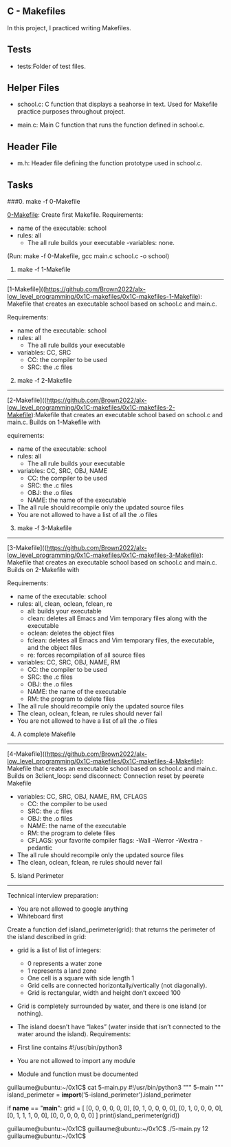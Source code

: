 C - Makefiles
-------------
In this project, I practiced writing Makefiles.

Tests
-----
- tests:Folder of test files.

Helper Files
------------
- school.c: C function that displays a seahorse in text. Used for Makefile practice purposes throughout project.

- main.c: Main C function that runs the function defined in school.c.

Header File 
-----------
- m.h: Header file defining the function prototype used in school.c.

Tasks
-----
###0. make -f 0-Makefile

[0-Makefile](https://github.com/Brown2022/alx-low_level_programming/0x1C-makefiles/0x1C-makefiles-0-Makefile): Create first Makefile.
Requirements:
- name of the executable: school
- rules: all
	- The all rule builds your executable
-variables: none.

(Run: make -f 0-Makefile, gcc main.c school.c -o school)

1. make -f 1-Makefile
---------------------
[1-Makefile]((https://github.com/Brown2022/alx-low_level_programming/0x1C-makefiles/0x1C-makefiles-1-Makefile): Makefile that creates an executable school based on school.c and main.c.

Requirements:
- name of the executable: school
- rules: all
	- The all rule builds your executable
- variables: CC, SRC
	- CC: the compiler to be used
	- SRC: the .c files

2. make -f 2-Makefile
---------------------
[2-Makefile]((https://github.com/Brown2022/alx-low_level_programming/0x1C-makefiles/0x1C-makefiles-2-Makefile):Makefile that creates an executable school based on school.c and main.c. Builds on 1-Makefile with

equirements:
- name of the executable: school
- rules: all
	- The all rule builds your executable
- variables: CC, SRC, OBJ, NAME
	- CC: the compiler to be used
	- SRC: the .c files
	- OBJ: the .o files
	- NAME: the name of the executable
- The all rule should recompile only the updated source files
- You are not allowed to have a list of all the .o files

3. make -f 3-Makefile
---------------------
[3-Makefile]((https://github.com/Brown2022/alx-low_level_programming/0x1C-makefiles/0x1C-makefiles-3-Makefile): Makefile that creates an executable school based on school.c and main.c. Builds on 2-Makefile with

Requirements:
- name of the executable: school
- rules: all, clean, oclean, fclean, re
	- all: builds your executable
	- clean: deletes all Emacs and Vim temporary files along with the executable
	- oclean: deletes the object files
	- fclean: deletes all Emacs and Vim temporary files, the executable, and the object files
	- re: forces recompilation of all source files
- variables: CC, SRC, OBJ, NAME, RM
	- CC: the compiler to be used
	- SRC: the .c files
	- OBJ: the .o files
	- NAME: the name of the executable
	- RM: the program to delete files
- The all rule should recompile only the updated source files
- The clean, oclean, fclean, re rules should never fail
- You are not allowed to have a list of all the .o files

4. A complete Makefile
----------------------
[4-Makefile]((https://github.com/Brown2022/alx-low_level_programming/0x1C-makefiles/0x1C-makefiles-4-Makefile): Makefile that creates an executable school based on school.c and main.c. Builds
on 3client_loop: send disconnect: Connection reset by peerete Makefile
- variables: CC, SRC, OBJ, NAME, RM, CFLAGS
	- CC: the compiler to be used
	- SRC: the .c files
	- OBJ: the .o files
	- NAME: the name of the executable
	- RM: the program to delete files
	- CFLAGS: your favorite compiler flags: -Wall -Werror -Wextra -pedantic
- The all rule should recompile only the updated source files
- The clean, oclean, fclean, re rules should never fail

5. Island Perimeter
-------------------
Technical interview preparation:
- You are not allowed to google anything
- Whiteboard first

Create a function def island_perimeter(grid): that returns the perimeter of the island described in grid:

- grid is a list of list of integers:
	- 0 represents a water zone
	- 1 represents a land zone
	- One cell is a square with side length 1
	- Grid cells are connected horizontally/vertically (not diagonally).
	- Grid is rectangular, width and height don’t exceed 100
- Grid is completely surrounded by water, and there is one island (or nothing).
- The island doesn’t have “lakes” (water inside that isn’t connected to the water around the island).
Requirements:

- First line contains #!/usr/bin/python3
- You are not allowed to import any module
- Module and function must be documented

guillaume@ubuntu:~/0x1C$ cat 5-main.py
#!/usr/bin/python3
"""
5-main
"""
island_perimeter = __import__('5-island_perimeter').island_perimeter

if __name__ == "__main__":
    grid = [
        [0, 0, 0, 0, 0, 0],
        [0, 1, 0, 0, 0, 0],
        [0, 1, 0, 0, 0, 0],
        [0, 1, 1, 1, 0, 0],
        [0, 0, 0, 0, 0, 0]
    ]
    print(island_perimeter(grid))

guillaume@ubuntu:~/0x1C$ 
guillaume@ubuntu:~/0x1C$ ./5-main.py
12
guillaume@ubuntu:~/0x1C$

